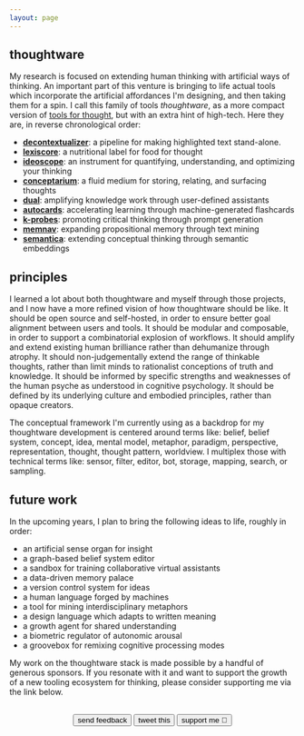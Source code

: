 ```yaml
---
layout: page
---
```


## thoughtware

My research is focused on extending human thinking with artificial ways of thinking. An important part of this venture is bringing to life actual tools which incorporate the artificial affordances I'm designing, and then taking them for a spin. I call this family of tools *thoughtware*, as a more compact version of [tools for thought](https://numinous.productions/ttft/), but with an extra hint of high-tech. Here they are, in reverse chronological order:

- [**decontextualizer**](/thoughtware/decontextualizer): a pipeline for making highlighted text stand-alone.
- [**lexiscore**](/thoughtware/lexiscore): a nutritional label for food for thought
- [**ideoscope**](/thoughtware/ideoscope): an instrument for quantifying, understanding, and optimizing your thinking
- [**conceptarium**](/thoughtware/conceptarium): a fluid medium for storing, relating, and surfacing thoughts
- [**dual**](/thoughtware/dual): amplifying knowledge work through user-defined assistants
- [**autocards**](/thoughtware/autocards): accelerating learning through machine-generated flashcards
- [**k-probes**](/thoughtware/k-probes): promoting critical thinking through prompt generation
- [**memnav**](/thoughtware/memnav): expanding propositional memory through text mining
- [**semantica**](/thoughtware/semantica): extending conceptual thinking through semantic embeddings

## principles

I learned a lot about both thoughtware and myself through those projects, and I now have a more refined vision of how thoughtware should be like. It should be open source and self-hosted, in order to ensure better goal alignment between users and tools. It should be modular and composable, in order to support a combinatorial explosion of workflows. It should amplify and extend existing human brilliance rather than dehumanize through atrophy. It should non-judgementally extend the range of thinkable thoughts, rather than limit minds to rationalist conceptions of truth and knowledge. It should be informed by specific strengths and weaknesses of the human psyche as understood in cognitive psychology. It should be defined by its underlying culture and embodied principles, rather than opaque creators.

The conceptual framework I'm currently using as a backdrop for my thoughtware development is centered around terms like: belief, belief system, concept, idea, mental model, metaphor, paradigm, perspective, representation, thought, thought pattern, worldview. I multiplex those with technical terms like: sensor, filter, editor, bot, storage, mapping, search, or sampling.

## future work

In the upcoming years, I plan to bring the following ideas to life, roughly in order:

- an artificial sense organ for insight
- a graph-based belief system editor
- a sandbox for training collaborative virtual assistants 
- a data-driven memory palace
- a version control system for ideas
- a human language forged by machines
- a tool for mining interdisciplinary metaphors
- a design language which adapts to written meaning 
- a growth agent for shared understanding
- a biometric regulator of autonomic arousal
- a groovebox for remixing cognitive processing modes

My work on the thoughtware stack is made possible by a handful of generous sponsors. If you resonate with it and want to support the growth of a new tooling ecosystem for thinking, please consider supporting me via the link below.

<center>
  <div>
    <br>
    <a href="/contact"><button>send feedback</button></a>
    <a href="https://twitter.com/intent/tweet?text={{page.title | urlencode}}%0A%0A{{site.url}}{{page.url | urlencode}}"><button>tweet this</button></a>
    <a href="https://github.com/sponsors/paulbricman"><button>support me 🤍</button></a>
    <br/><br/>
  </div>
</center>